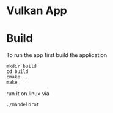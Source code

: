 # Vulkan App 

# Build

To run the app first build the application
```shell
mkdir build
cd build
cmake ..
make
```
run it on linux via 
```shell
./mandelbrot
```
